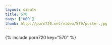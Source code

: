 ```yaml
--- 
layout: sieutv
title: 570
tags: ["000"]
thumb: http://porn720.net/video/570/poster.jpg
---
```

{% include porn720 key="570" %} 
